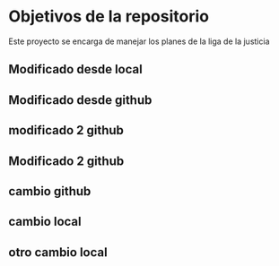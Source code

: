 # Objetivos de la repositorio

Este proyecto se encarga de manejar los planes de la liga de la justicia
## Modificado desde local
## Modificado desde github
## modificado 2 github

## Modificado 2 github
## cambio github
## cambio local
## otro cambio local
